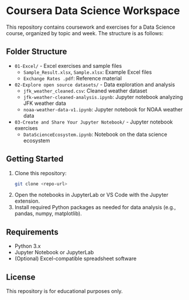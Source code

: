 # Coursera Data Science Workspace

This repository contains coursework and exercises for a Data Science course, organized by topic and week. The structure is as follows:

## Folder Structure

- `01-Excel/` - Excel exercises and sample files
  - `Sample_Result.xlsx`, `Sample.xlsx`: Example Excel files
  - `Exchange Rates .pdf`: Reference material
- `02-Explore open source datasets/` - Data exploration and analysis
  - `jfk_weather_cleaned.csv`: Cleaned weather dataset
  - `jfk-weather-cleaned-analysis.ipynb`: Jupyter notebook analyzing JFK weather data
  - `noaa-weather-data-v1.ipynb`: Jupyter notebook for NOAA weather data
- `03-Create and Share Your Jupyter Notebook/` - Jupyter notebook exercises
  - `DataScienceEcosystem.ipynb`: Notebook on the data science ecosystem

## Getting Started

1. Clone this repository:
   ```bash
   git clone <repo-url>
   ```
2. Open the notebooks in JupyterLab or VS Code with the Jupyter extension.
3. Install required Python packages as needed for data analysis (e.g., pandas, numpy, matplotlib).

## Requirements

- Python 3.x
- Jupyter Notebook or JupyterLab
- (Optional) Excel-compatible spreadsheet software

## License

This repository is for educational purposes only.
